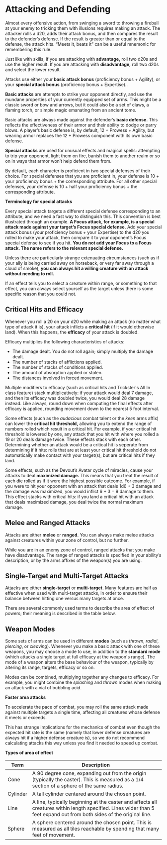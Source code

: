# Attacking and Defending

Almost every offensive action, from swinging a sword to throwing a fireball at your enemy to tricking them with illusions requires making an attack. The attacker rolls a d20, adds their attack bonus, and then compares the result to the defender’s defense. If the result is greater than or equal to the defense, the attack hits. “Meets it, beats it” can be a useful mnemonic for remembering this rule.

Just like with skills, if you are attacking with **advantage,** roll two d20s and use the higher result. If you are attacking with **disadvantage,** roll two d20s and select the lower result.

Attacks use either your **basic attack bonus** (proficiency bonus + Agility), or your **special attack bonus** (proficiency bonus + Expertise)..

**Basic attacks** are attempts to strike your opponent directly, and use the mundane properties of your currently equipped set of arms. This might be a classic sword or bow and arrows, but it could also be a set of claws, a flaming torch, or simple magic emanating from an ancient tome.

Basic attacks are always made against the defender’s **basic defense.** This reflects the effectiveness of their armor and their ability to dodge or parry blows. A player’s basic defense is, by default, 12 + Prowess + Agility, but wearing armor replaces the 12 + Prowess component with its own basic defense.

**Special attacks** are used for unusual effects and magical spells: attempting to trip your opponent, light them on fire, banish them to another realm or so on in ways that armor won’t help defend them from.

By default, each character is proficient in two special defenses of their choice. For special defenses that you are proficient in, your defense is 10 + your proficiency bonus + the corresponding attribute. For all other special defenses, your defense is 10 + half your proficiency bonus + the corresponding attribute.

<div class="infobox">

**Terminology for special attacks**

Every special attack targets a different special defense corresponding to an attribute, and we need a fast way to distinguish this. This convention is best illustrated through an example. **A Focus attack, for example, is a special attack made against your target’s Focus special defense.** Add your special attack bonus (your proficiency bonus + your Expertise) to the d20 you rolled to make your attack, then compare it to your opponent’s Focus special defense to see if you hit. **You do not add your Focus to a Focus attack. The name refers to the relevant special defense.**

</div>

Unless there are particularly strange extenuating circumstances (such as if your ally is being carried away on horseback, or very far away through a cloud of smoke), **you can always hit a willing creature with an attack without needing to roll.**

If an effect tells you to select a creature within range, or something to that effect, you can always select yourself as the target unless there is some specific reason that you could not.

## Critical Hits and Efficacy

Whenever you roll a 20 on your d20 while making an attack (no matter what type of attack it is), your attack inflicts a **critical hit** (if it would otherwise land). When this happens, the **efficacy** of your attack is doubled.

Efficacy multiplies the following characteristics of attacks:

- The damage dealt. You do not roll again; simply multiply the damage dealt.
- The number of stacks of afflictions applied.
- The number of stacks of conditions applied.
- The amount of absorption applied or stolen.
- The distances involved in forced movement.

Multiple modifiers to efficacy (such as critical hits and Trickster's All In class feature) stack multiplicatively: if your attack would deal 7 damage, and then its efficacy was doubled twice, you would deal 28 damage instead. Like always, round down when computing the final effects after efficacy is applied, rounding movement down to the nearest 5 foot interval.

Some effects (such as the _audacious_ combat talent or the _keen_ arms affix) can lower the **critical hit threshold,** allowing you to extend the range of numbers rolled which result in a critical hit. For example, if your critical hit threshold is lowered by one, any attack that you hit with where you rolled a 19 or 20 deals damage twice. These effects stack with each other. Determining whether an attack would be a critical hit is seperate from determining if it hits: rolls that are at least your critical hit threshold do not automatically make contact with your target(s), but are critical hits if they land.

Some effects, such as the Devout’s Avatar cycle of miracles, cause your attacks to deal **maximized damage.** This means that you treat the result of each die rolled as if it were the highest possible outcome. For example, if you were to hit your opponent with an attack that deals 1d6 + 3 damage and the damage was maximized, you would inflict 6 + 3 = 9 damage to them. This effect stacks with critical hits: if you land a critical hit with an attack that deals maximized damage, you deal twice the normal maximum damage.

## Melee and Ranged Attacks

Attacks are either **melee** or **ranged.** You can always make melee attacks against creatures within your zone of control, but no further.

While you are in an enemy zone of control, ranged attacks that you make have disadvantage. The range of ranged attacks is specified in your ability’s description, or by the arms affixes of the weapon(s) you are using.

## Single-Target and Multi-Target Attacks

Attacks are either **single-target** or **multi-target.**
Many features are half as effective when used with multi-target attacks, in order to ensure their balance between hitting one versus many targets at once.

There are several commonly used terms to describe the area of effect of powers; their meaning is described in the table below.

## Weapon Modes

Some sets of arms can be used in different **modes** (such as _thrown_, _radial_, _piercing_, or _cleaving_).
Whenever you make a basic attack with one of these weapons, you may choose a mode to use, in addition to the **standard mode** (which attacks a single target at full efficacy at the weapon's range).
The mode of a weapon alters the base behaviour of the weapon, typically by altering its range, targets, efficacy or so on.

Modes can be combined, multiplying together any changes to efficacy. For example, you might combine the _splashing_ and _thrown_ modes when making an attack with a vial of bubbling acid.

<div class="infobox">

**Faster area attacks**

To accelerate the pace of combat, you may roll the same attack made against multiple targets a single time, affecting all creatures whose defense it meets or exceeds.

This has strange implications for the mechanics of combat even though the expected hit rate is the same (namely that lower defense creatures are always hit if a higher defense creature is), so we do not recommend calculating attacks this way unless you find it needed to speed up combat.

</div>

**Types of area of effect**

| Term     | Description                                                                                                                                                           |
| -------- | --------------------------------------------------------------------------------------------------------------------------------------------------------------------- |
| Cone     | A 90 degree cone, expanding out from the origin (typically the caster). This is measured as a 1/4 section of a sphere of the same radius.                             |
| Cylinder | A tall cylinder centered around the chosen point.                                                                                                                     |
| Line     | A line, typically beginning at the caster and affects all creatures within length specified. Lines wider than 5 feet expand out from both sides of the original line. |
| Sphere   | A sphere centered around the chosen point. This is measured as all tiles reachable by spending that many feet of movement.                                            |
